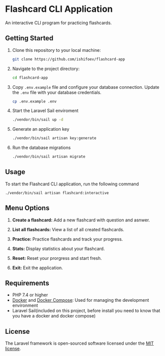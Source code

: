 # Flashcard CLI Application

An interactive CLI program for practicing flashcards.

## Getting Started

1. Clone this repository to your local machine:

   ```bash
   git clone https://github.com/ishifoev/flashcard-app

2. Navigate to the project directory:
 
   ```bash
   cd flashcard-app

3. Copy `.env.example` file and configure your database connection. Update the `.env` file with your database credentials. 

    ```bash 
    cp .env.example .env

4. Start the Laravel Sail enviroment

    ```bash
    ./vendor/bin/sail up -d

5. Generate an application key

    ```bash
    ./vendor/bin/sail artisan key:generate

6. Run the database migrations
   
   ```bash
   ./vendor/bin/sail artisan migrate

## Usage

To start the Flashcard CLI application, run the following command

    ./vendor/bin/sail artisan flashcard:interactive

## Menu Options

1. **Create a flashcard:** Add a new flashcard with question and asnwer.

2. **List all flashcards:** View a list of all created flashcards.

3. **Practice:** Practice flashcards and track your progress.

4. **Stats:** Display statistics about your flashcard.

5. **Reset:** Reset your prorgress and start fresh.

6. **Exit:** Exit the application.

## Requirements 

- PHP 7.4 or higher 
- [Docker](https://www.docker.com/) and [Docker Compose](https://docs.docker.com/compose/): Used for managing the development environment
- Laravel Sail(included on this project, before install you need to know that you have a docker and docker compose)

## License

The Laravel framework is open-sourced software licensed under the [MIT license](https://opensource.org/licenses/MIT).
